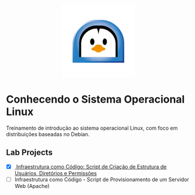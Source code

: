 <div align="center">
  <img src="images/logo.webp" alt="Bootcamp Logo" style="width: 200px" /> 
</div>

# Conhecendo o Sistema Operacional Linux

Treinamento de introdução ao sistema operacional Linux, com foco em distribuições baseadas no Debian.

## Lab Projects
  - [x] [
Infraestrutura como Código: Script de Criação de Estrutura de Usuários, Diretórios e Permissões](scripts/lab-iac-01.sh)
  - [ ] Infraestrutura como Código - Script de Provisionamento de um Servidor Web (Apache)